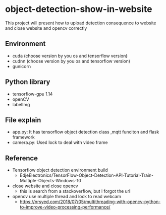 # object-detection-show-in-website
This project will present how to upload detection consequence to website and close website and opencv correctly
## Environment
* cuda (choose version by you os and tensorflow version)
* cudnn (choose version by you os and tensorflow version)
* gunicorn
## Python library
* tensorflow-gpu 1.14
* openCV
* labelImg
## File explain
* app.py: It has tensorflow object detection class ,mqtt funciton and flask framework
* camera.py: Used lock to deal with video frame
## Reference
* Tensorflow object detection environment build
  * EdjeElectronics/TensorFlow-Object-Detection-API-Tutorial-Train-Multiple-Objects-Windows-10
* close website and close opencv
  * this is search from a stackoverflow, but I forgot the url
* opencv use multiple thread and lock to read webcam
  * https://nrsyed.com/2018/07/05/multithreading-with-opencv-python-to-improve-video-processing-performance/
